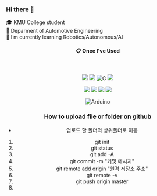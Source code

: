 ### Hi there 👋
🎓 KMU College student <br/> 
🚗 Deparment of Automotive Engineering <br/> 
🌱 I’m currently learning Robotics/Autonomous/AI

<div align="center"> 

####  :clipboard: Once I've Used 

 <br/>
 
<img src="https://img.shields.io/badge/Python-3776AB?style=for-the-badge&logo=Python&logoColor=white"> <img src="https://img.shields.io/badge/C++-00599C?style=for-the-badge&logo=cplusplus&logoColor=white"> 
![C](https://img.shields.io/badge/c-%2300599C.svg?style=for-the-badge&logo=c&logoColor=white) <img src="https://img.shields.io/badge/mysql-4479A1?style=for-the-badge&logo=mysql&logoColor=white">

<img src="https://img.shields.io/badge/github-181717?style=for-the-badge&logo=github&logoColor=white"> <img src="https://img.shields.io/badge/aws-232F3E?style=for-the-badge&logo=Amazon aws&logoColor=white"> <img src="https://img.shields.io/badge/VSC-007ACC?style=for-the-badge&logo=VisualStudioCode&logoColor=white"> <img src="https://img.shields.io/badge/Slack-4A154B?style=for-the-badge&logo=Slack&logoColor=white"> 

![Arduino](https://img.shields.io/badge/-Arduino-00979D?style=for-the-badge&logo=Arduino&logoColor=white)

### How to upload file or folder on github 
- 업로드 할 폴더의 상위폴더로 이동 
1. git init
2. git status
3. git add -A
4. git commit -m "커밋 메시지"
5. git remote add origin "원격 저장소 주소"
6. git remote -v
7. git push origin master
8. 
<!--
**AUTO-KKYU/AUTO-KKYU** is a ✨ _special_ ✨ repository because its `README.md` (this file) appears on your GitHub profile.

Here are some ideas to get you started:

- 🔭 I’m currently working on ...
- 🌱 I’m currently learning ...
- 👯 I’m looking to collaborate on ...
- 🤔 I’m looking for help with ...
- 💬 Ask me about ...
- 📫 How to reach me: ...
- 😄 Pronouns: ...
- ⚡ Fun fact: ...
-->
